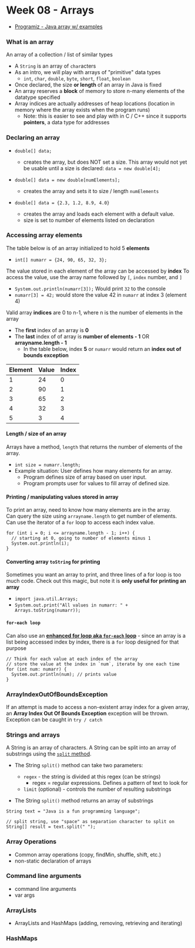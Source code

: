 # Week 08 - Arrays

- [Programiz - Java array w/ examples](https://www.programiz.com/java-programming/arrays)

### What is an array

An array of a collection / list of similar types

- A `String` is an array of `char`acters
- As an intro, we will play with arrays of "primitive" data types
  - `int`, `char`, `double`, `byte`, `short`, `float`, `boolean`
- Once declared, the size **or length** of an array in Java is fixed
- An array reserves a **block** of memory to store n-many elements of the datatype specified
- Array indices are actually addresses of heap locations (location in memory where the array exists when the program runs)
  - Note: this is easier to see and play with in C / C++ since it supports **pointers**, a data type for addresses

### Declaring an array

- `double[] data;`

  - creates the array, but does NOT set a size. This array would not yet be usable until a size is declared: `data = new double[4];`

- `double[] data = new double[numElements];`

  - creates the array and sets it to size / length `numElements`

- `double[] data = {2.3, 1.2, 8.9, 4.0}`

  - creates the array and loads each element with a default value.
  - size is set to number of elements listed on declaration

### Accessing array elements

The table below is of an array initialized to hold 5 **elements**

- `int[] numarr = {24, 90, 65, 32, 3};`

The value stored in each element of the array can be accessed by **index**
To access the value, use the array name followed by `[`, `index` number, and `]`

- `System.out.println(numarr[3]);` Would print `32` to the console
- `numarr[3] = 42;` would store the value 42 in `numarr` at index 3 (element 4)

Valid array **indices** are 0 to n-1, where n is the number of elements in the array

- The **first** index of an array is **0**
- The **last** index of of array is **number of elements - 1** OR **arrayname.length - 1**
  - In the table below, index **5** or `numarr` would return an **index out of bounds exception**

| Element | Value | Index |
| ------- | ----- | ----- |
| 1       | 24    | 0     |
| 2       | 90    | 1     |
| 3       | 65    | 2     |
| 4       | 32    | 3     |
| 5       | 3     | 4     |

#### Length / size of an array

Arrays have a method, `length` that returns the number of elements of the array.

- `int size = numarr.length;`
- Example situation: User defines how many elements for an array.
  - Program defines size of array based on user input.
  - Program prompts user for values to fill array of defined size.

#### Printing / manipulating values stored in array

To print an array, need to know how many elements are in the array.  
Can query the size using `arrayname.length` to get number of elements.  
Can use the iterator of a `for` loop to access each index value.

```
for (int i = 0; i <= arrayname.length - 1; i++) {
  // starting at 0, going to number of elements minus 1
  System.out.println(i);
}
```

#### Converting array `toString` for printing

Sometimes you want an array to print, and three lines of a for loop is too much code. Check out this magic, but note it is **only useful for printing an array**

- `import java.util.Arrays;`
- `System.out.print("All values in numarr: " + Arrays.toString(numarr));`

#### `for-each loop`

Can also use an [**enhanced for loop aka `for-each` loop**](programiz.com/java-programming/enhanced-for-loop) - since an array is a list being accessed index by index, there is a `for` loop designed for that purpose

```
// Think for each value at each index of the array
// store the value at the index in `num`, iterate by one each time
for (int num: numarr) {
  System.out.println(num); // prints value
}
```

### ArrayIndexOutOfBoundsException

If an attempt is made to access a non-existent array index for a given array,
an **Array Index Out Of Bounds Exception** exception will be thrown.  
Exception can be caught in `try / catch`

### Strings and arrays

A String is an array of characters. A String can be split into an array of substrings using the [`split` method](https://www.programiz.com/java-programming/library/string/split).

- The String `split()` method can take two parameters:

  - `regex` - the string is divided at this regex (can be strings)
    - regex = regular expressions. Defines a pattern of text to look for
  - `limit` (optional) - controls the number of resulting substrings

- The String `split()` method returns an array of substrings

```
String text = "Java is a fun programming language";

// split string, use "space" as separation character to split on
String[] result = text.split(" ");
```

### Array Operations

- Common array operations (copy, findMin, shuffle, shift, etc.)
- non-static declaration of arrays

### Command line arguments

- command line arguments
- var args

### ArrayLists

- ArrayLists and HashMaps (adding, removing, retrieving and iterating)

### HashMaps
